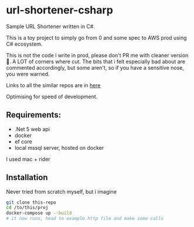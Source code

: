# url-shortener-csharp

Sample URL Shortener written in C#.

This is a toy project to simply go from 0 and some spec to AWS prod using C# ecosystem.

This is not the code i write in prod, please don't PR me with cleaner version 🤣. A LOT of corners where cut. The bits that i felt especially bad about are commented accordingly, but some aren't, so if you have a sensitive nose, you were warned.

Links to all the similar repos are in [here](https://github.com/alanmynah/url-shorteners)

Optimising for speed of development.

## Requirements:

- .Net 5 web api
- docker
- ef core
- local mssql server, hosted on docker

I used mac + rider

## Installation

Never tried from scratch myself, but i imagine

```sh
git clone this-repo
cd /to/this/proj
docker-compose up --build
# it now runs, head to example.http file and make some calls
```
